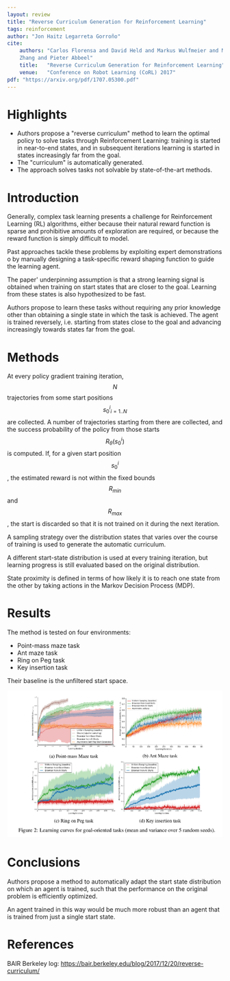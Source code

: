 ```yaml
---
layout: review
title: "Reverse Curriculum Generation for Reinforcement Learning"
tags: reinforcement
author: "Jon Haitz Legarreta Gorroño"
cite:
    authors: "Carlos Florensa and David Held and Markus Wulfmeier and Michael
    Zhang and Pieter Abbeel"
    title:   "Reverse Curriculum Generation for Reinforcement Learning"
    venue:   "Conference on Robot Learning (CoRL) 2017"
pdf: "https://arxiv.org/pdf/1707.05300.pdf"
---
```



# Highlights

- Authors propose a "reverse curriculum" method to learn the optimal policy to
solve tasks through Reinforcement Learning: training is started in near-to-end
states, and in subsequent iterations learning is started in states increasingly
far from the goal.
- The "curriculum" is automatically generated.
- The approach solves tasks not solvable by state-of-the-art methods.


# Introduction

Generally, complex task learning presents a challenge for Reinforcement Learning
(RL) algorithms, either because their natural reward function is sparse and
prohibitive amounts of exploration are required, or because the reward function
is simply difficult to model.

Past approaches tackle these problems by exploiting expert demonstrations o
by manually designing a task-specific reward shaping function to guide the
learning agent.

The paper' underpinning assumption is that a strong learning signal is obtained
when training on start states that are closer to the goal. Learning from these
states is also hypothesized to be fast.

Authors propose to learn these tasks without requiring any prior knowledge other
than obtaining a single state in which the task is achieved. The agent is
trained reversely, i.e. starting from states close to the goal and advancing
increasingly towards states far from the goal.


# Methods

At every policy gradient training iteration, $$N$$ trajectories from some start
positions $${s^i_0}_{i = 1..N}$$ are collected. A number of trajectories
starting from there are collected, and the success probability of the policy
from those starts $$R_{\theta}(s^i_0)$$ is computed. If, for a given start
position $$s^i_0$$, the estimated reward is not within the fixed bounds
$$R_{min}$$ and $$R_{max}$$, the start is discarded so that it is not trained on
it during the next iteration.

A sampling strategy over the distribution states that varies over the course of
training is used to generate the automatic curriculum.

A different start-state distribution is used at every training iteration, but
learning progress is still evaluated based on the original distribution.

State proximity is defined in terms of how likely it is to reach one state from
the other by taking actions in the Markov Decision Process (MDP).


# Results

The method is tested on four environments:
- Point-mass maze task
- Ant maze task
- Ring on Peg task
- Key insertion task

Their baseline is the unfiltered start space.

![](/reinforcement-learning/images/ReverseCurriculumGenerationRL/Results.png)


# Conclusions

Authors propose a method to automatically adapt the start state distribution on
which an agent is trained, such that the performance on the original problem is
efficiently optimized.

An agent trained in this way would be much more robust than an agent that is
trained from just a single start state.


# References

BAIR Berkeley log: https://bair.berkeley.edu/blog/2017/12/20/reverse-curriculum/
